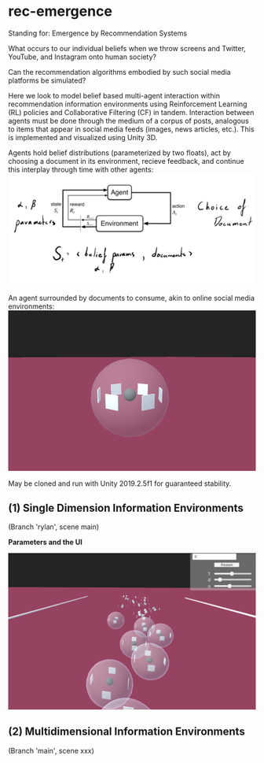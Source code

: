 # rec-emergence
Standing for: Emergence by Recommendation Systems

What occurs to our individual beliefs when we throw screens and Twitter, YouTube, and Instagram onto human society? 

Can the recommendation algorithms embodied by such social media platforms be simulated? 

Here we look to model belief based multi-agent interaction within recommendation information environments using Reinforcement Learning (RL) policies and Collaborative Filtering (CF) in tandem. Interaction between agents must be done through the medium of a corpus of posts, analogous to items that appear in social media feeds (images, news articles, etc.). This is implemented and visualized using Unity 3D. 


Agents hold belief distributions (parameterized by two floats), act by choosing a document in its environment, recieve feedback, and continue this interplay through time with other agents: 
![MDP](mdp.png)

An agent surrounded by documents to consume, akin to online social media environments:
![Agent](AgentSide.PNG)

May be cloned and run with Unity 2019.2.5f1 for guaranteed stability.

## (1) Single Dimension Information Environments
(Branch 'rylan', scene main)

**Parameters and the UI**

![UI](ui.PNG)



## (2) Multidimensional Information Environments
(Branch 'main', scene xxx)
